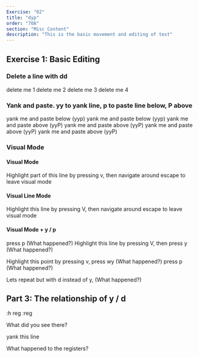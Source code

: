 ```yaml
---
Exercise: "02"
title: "dyp"
order: "70A"
section: "Misc Content"
description: "This is the basic movement and editing of text"
---
```


## Exercise 1: Basic Editing
### Delete a line with dd
delete me 1
delete me 2
delete me 3
delete me 4

### Yank and paste.  yy to yank line, p to paste line below, P above
yank me and paste below (yyp)
yank me and paste below (yyp)
yank me and paste above (yyP)
yank me and paste above (yyP)
yank me and paste above (yyP)
yank me and paste above (yyP)

### Visual Mode
#### Visual Mode
Highlight part of this line by pressing v, then navigate around
escape to leave visual mode

#### Visual Line Mode
Highlight this line by pressing V, then navigate around
escape to leave visual mode

#### Visual Mode + y / p
press p (What happened?)
Highlight this line by pressing V, then press y  (What happened?)

Highlight this point by pressing v, press wy  (What happened?)
press p (What happened?)

Lets repeat but with d instead of y, (What happened?)

## Part 3: The relationship of y / d
:h reg
:reg

What did you see there?

yank this line

What happened to the registers?
